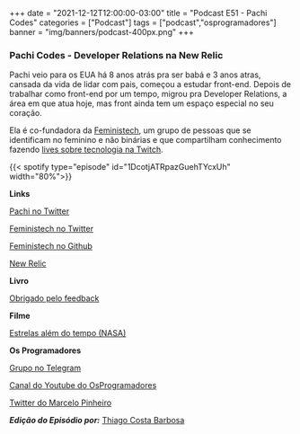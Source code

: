 +++
date = "2021-12-12T12:00:00-03:00"
title = "Podcast E51 - Pachi Codes"
categories = ["Podcast"]
tags = ["podcast","osprogramadores"]
banner = "img/banners/podcast-400px.png"
+++

### Pachi Codes - Developer Relations na New Relic

Pachi veio para os EUA há 8 anos atrás pra ser babá e 3 anos atras, cansada da vida de lidar com pais, começou a estudar front-end. Depois de trabalhar como front-end por um tempo, migrou pra Developer Relations, a área em que atua hoje, mas front ainda tem um espaço especial no seu coração.

Ela é co-fundadora da [Feministech](https://anchor.fm/feministech), um grupo de pessoas que se identificam no feminino e não binárias e que compartilham conhecimento fazendo [lives sobre tecnologia na Twitch](https://www.twitch.tv/pachicodes).


{{< spotify type="episode" id="1DcotjATRpazGuehTYcxUh" width="80%">}}


**Links**

[Pachi no Twitter](https://twitter.com/pachicodes)

[Feministech no Twitter](https://twitter.com/feminis_tech)

[Feministech no Github](https://feministech.github.io/)

[New Relic](https://newrelic.com/)


**Livro**

[Obrigado pelo feedback](https://www.amazon.com.br/Obrigado-pelo-feedback-Sheila-Heen/dp/8582850263/ref=sr_1_5?__mk_pt_BR=%C3%85M%C3%85%C5%BD%C3%95%C3%91&keywords=Obrigado+pelo+feedback&qid=1639286471&sr=8-5)


**Filme**

[Estrelas além do tempo (NASA)](https://en.wikipedia.org/wiki/Hidden_Figures)


**Os Programadores**

[Grupo no Telegram](https://t.me/osprogramadores)

[Canal do Youtube do OsProgramadores](https://www.youtube.com/channel/UCt_YNYGl6K5yNXlXEQDdwWg?view_as=subscriber)

[Twitter do Marcelo Pinheiro](https://twitter.com/mpinheir)

***Edição do Episódio por:*** [Thiago Costa Barbosa](https://www.linkedin.com/in/ThiagoCostaBarbosa/)
